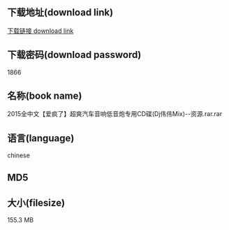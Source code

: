 ## 下载地址(download link)
[下载链接 download link](https://tutu365.netlify.app/?s=2015%E5%85%A8%E4%B8%AD%E6%96%87%E3%80%90%E7%88%B1%E7%96%AF%E4%BA%86%E3%80%91%E8%B6%85%E7%88%BD%E6%B1%BD%E8%BD%A6%E9%9F%B3%E5%93%8D%E4%BD%8E%E9%9F%B3%E7%82%AE%E4%B8%93%E7%94%A8CD%E7%A2%9F%28Dj%E4%BC%9F%E4%BC%9FMix%29--%E8%B5%84%E6%BA%90.rar)

## 下载密码(download password)
1866

## 名称(book name)
2015全中文【爱疯了】超爽汽车音响低音炮专用CD碟(Dj伟伟Mix)--资源.rar.rar

## 语言(language)
chinese

## MD5


## 大小(filesize)
155.3 MB
